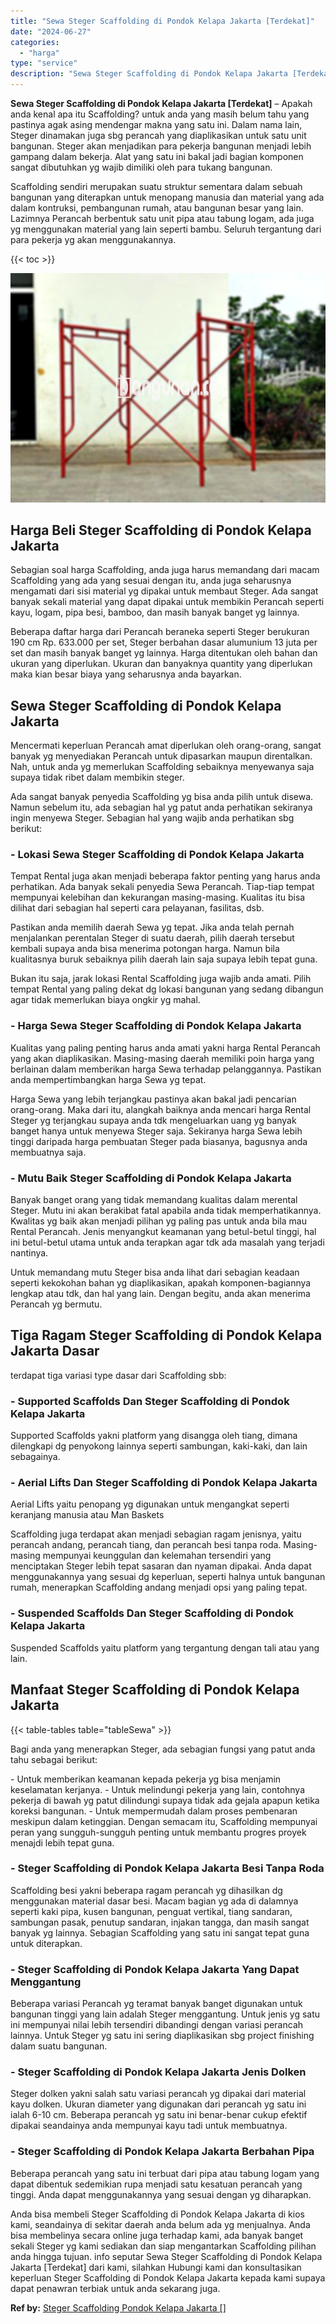 ```yaml
---
title: "Sewa Steger Scaffolding di Pondok Kelapa Jakarta [Terdekat]"
date: "2024-06-27"
categories: 
  - "harga"
type: "service"
description: "Sewa Steger Scaffolding di Pondok Kelapa Jakarta [Terdekat]. Anda bisa membeli Steger Scaffolding di Pondok Kelapa Jakarta di kios kami, seandainya di sekita..."
---
```


**Sewa Steger Scaffolding di Pondok Kelapa Jakarta \[Terdekat\]** – Apakah anda kenal apa itu Scaffolding? untuk anda yang masih belum tahu yang pastinya agak asing mendengar makna yang satu ini. Dalam nama lain, Steger dinamakan juga sbg perancah yang diaplikasikan untuk satu unit bangunan. Steger akan menjadikan para pekerja bangunan menjadi lebih gampang dalam bekerja. Alat yang satu ini bakal jadi bagian komponen sangat dibutuhkan yg wajib dimiliki oleh para tukang bangunan.

Scaffolding sendiri merupakan suatu struktur sementara dalam sebuah bangunan yang diterapkan untuk menopang manusia dan material yang ada dalam kontruksi, pembangunan rumah, atau bangunan besar yang lain. Lazimnya Perancah berbentuk satu unit pipa atau tabung logam, ada juga yg menggunakan material yang lain seperti bambu. Seluruh tergantung dari para pekerja yg akan menggunakannya.

{{< toc >}}

![Sewa Steger Scaffolding di Pondok Kelapa Jakarta [Terdekat]](/images/sewa-scaffolding-steger-27.png)

## Harga Beli Steger Scaffolding di Pondok Kelapa Jakarta

Sebagian soal harga Scaffolding, anda juga harus memandang dari macam Scaffolding yang ada yang sesuai dengan itu, anda juga seharusnya mengamati dari sisi material yg dipakai untuk membaut Steger. Ada sangat banyak sekali material yang dapat dipakai untuk membikin Perancah seperti kayu, logam, pipa besi, bamboo, dan masih banyak banget yg lainnya.

Beberapa daftar harga dari Perancah beraneka seperti Steger berukuran 190 cm Rp. 633.000 per set, Steger berbahan dasar alumunium 13 juta per set dan masih banyak banget yg lainnya. Harga ditentukan oleh bahan dan ukuran yang diperlukan. Ukuran dan banyaknya quantity yang diperlukan maka kian besar biaya yang seharusnya anda bayarkan.

## Sewa Steger Scaffolding di Pondok Kelapa Jakarta

Mencermati keperluan Perancah amat diperlukan oleh orang-orang, sangat banyak yg menyediakan Perancah untuk dipasarkan maupun direntalkan. Nah, untuk anda yg memerlukan Scaffolding sebaiknya menyewanya saja supaya tidak ribet dalam membikin steger.

Ada sangat banyak penyedia Scaffolding yg bisa anda pilih untuk disewa. Namun sebelum itu, ada sebagian hal yg patut anda perhatikan sekiranya ingin menyewa Steger. Sebagian hal yang wajib anda perhatikan sbg berikut:

### \- Lokasi Sewa Steger Scaffolding di Pondok Kelapa Jakarta

Tempat Rental juga akan menjadi beberapa faktor penting yang harus anda perhatikan. Ada banyak sekali penyedia Sewa Perancah. Tiap-tiap tempat mempunyai kelebihan dan kekurangan masing-masing. Kualitas itu bisa dilihat dari sebagian hal seperti cara pelayanan, fasilitas, dsb.

Pastikan anda memilih daerah Sewa yg tepat. Jika anda telah pernah menjalankan perentalan Steger di suatu daerah, pilih daerah tersebut kembali supaya anda bisa menerima potongan harga. Namun bila kualitasnya buruk sebaiknya pilih daerah lain saja supaya lebih tepat guna.

Bukan itu saja, jarak lokasi Rental Scaffolding juga wajib anda amati. Pilih tempat Rental yang paling dekat dg lokasi bangunan yang sedang dibangun agar tidak memerlukan biaya ongkir yg mahal.

### \- Harga Sewa Steger Scaffolding di Pondok Kelapa Jakarta

Kualitas yang paling penting harus anda amati yakni harga Rental Perancah yang akan diaplikasikan. Masing-masing daerah memiliki poin harga yang berlainan dalam memberikan harga Sewa terhadap pelanggannya. Pastikan anda mempertimbangkan harga Sewa yg tepat.

Harga Sewa yang lebih terjangkau pastinya akan bakal jadi pencarian orang-orang. Maka dari itu, alangkah baiknya anda mencari harga Rental Steger yg terjangkau supaya anda tdk mengeluarkan uang yg banyak banget hanya untuk menyewa Steger saja. Sekiranya harga Sewa lebih tinggi daripada harga pembuatan Steger pada biasanya, bagusnya anda membuatnya saja.

### \- Mutu Baik Steger Scaffolding di Pondok Kelapa Jakarta

Banyak banget orang yang tidak memandang kualitas dalam merental Steger. Mutu ini akan berakibat fatal apabila anda tidak memperhatikannya. Kwalitas yg baik akan menjadi pilihan yg paling pas untuk anda bila mau Rental Perancah. Jenis menyangkut keamanan yang betul-betul tinggi, hal ini betul-betul utama untuk anda terapkan agar tdk ada masalah yang terjadi nantinya.

Untuk memandang mutu Steger bisa anda lihat dari sebagian keadaan seperti kekokohan bahan yg diaplikasikan, apakah komponen-bagiannya lengkap atau tdk, dan hal yang lain. Dengan begitu, anda akan menerima Perancah yg bermutu.

## Tiga Ragam Steger Scaffolding di Pondok Kelapa Jakarta Dasar

terdapat tiga variasi type dasar dari Scaffolding sbb:

### \- Supported Scaffolds Dan Steger Scaffolding di Pondok Kelapa Jakarta

Supported Scaffolds yakni platform yang disangga oleh tiang, dimana dilengkapi dg penyokong lainnya seperti sambungan, kaki-kaki, dan lain sebagainya.

### \- Aerial Lifts Dan Steger Scaffolding di Pondok Kelapa Jakarta

Aerial Lifts yaitu penopang yg digunakan untuk mengangkat seperti keranjang manusia atau Man Baskets

Scaffolding juga terdapat akan menjadi sebagian ragam jenisnya, yaitu perancah andang, perancah tiang, dan perancah besi tanpa roda. Masing-masing mempunyai keunggulan dan kelemahan tersendiri yang menciptakan Steger lebih tepat sasaran dan nyaman dipakai. Anda dapat menggunakannya yang sesuai dg keperluan, seperti halnya untuk bangunan rumah, menerapkan Scaffolding andang menjadi opsi yang paling tepat.

### \- Suspended Scaffolds Dan Steger Scaffolding di Pondok Kelapa Jakarta

Suspended Scaffolds yaitu platform yang tergantung dengan tali atau yang lain.

## Manfaat Steger Scaffolding di Pondok Kelapa Jakarta

{{< table-tables table="tableSewa" >}}

Bagi anda yang menerapkan Steger, ada sebagian fungsi yang patut anda tahu sebagai berikut:

\- Untuk memberikan keamanan kepada pekerja yg bisa menjamin keselamatan kerjanya. - Untuk melindungi pekerja yang lain, contohnya pekerja di bawah yg patut dilindungi supaya tidak ada gejala apapun ketika koreksi bangunan. - Untuk mempermudah dalam proses pembenaran meskipun dalam ketinggian. Dengan semacam itu, Scaffolding mempunyai peran yang sungguh-sungguh penting untuk membantu progres proyek menajdi lebih tepat guna.

### \- Steger Scaffolding di Pondok Kelapa Jakarta Besi Tanpa Roda

Scaffolding besi yakni beberapa ragam perancah yg dihasilkan dg menggunakan material dasar besi. Macam bagian yg ada di dalamnya seperti kaki pipa, kusen bangunan, penguat vertikal, tiang sandaran, sambungan pasak, penutup sandaran, injakan tangga, dan masih sangat banyak yg lainnya. Sebagian Scaffolding yang satu ini sangat tepat guna untuk diterapkan.

### \- Steger Scaffolding di Pondok Kelapa Jakarta Yang Dapat Menggantung

Beberapa variasi Perancah yg teramat banyak banget digunakan untuk bangunan tinggi yang lain adalah Steger menggantung. Untuk jenis yg satu ini mempunyai nilai lebih tersendiri dibandingi dengan variasi perancah lainnya. Untuk Steger yg satu ini sering diaplikasikan sbg project finishing dalam suatu bangunan.

### \- Steger Scaffolding di Pondok Kelapa Jakarta Jenis Dolken

Steger dolken yakni salah satu variasi perancah yg dipakai dari material kayu dolken. Ukuran diameter yang digunakan dari perancah yg satu ini ialah 6-10 cm. Beberapa perancah yg satu ini benar-benar cukup efektif dipakai seandainya anda mempunyai kayu tadi untuk membuatnya.

### \- Steger Scaffolding di Pondok Kelapa Jakarta Berbahan Pipa

Beberapa perancah yang satu ini terbuat dari pipa atau tabung logam yang dapat dibentuk sedemikian rupa menjadi satu kesatuan perancah yang tinggi. Anda dapat menggunakannya yang sesuai dengan yg diharapkan.

Anda bisa membeli Steger Scaffolding di Pondok Kelapa Jakarta di kios kami, seandainya di sekitar daerah anda belum ada yg menjualnya. Anda bisa membelinya secara online juga terhadap kami, ada banyak banget sekali Steger yg kami sediakan dan siap mengantarkan Scaffolding pilihan anda hingga tujuan. info seputar Sewa Steger Scaffolding di Pondok Kelapa Jakarta \[Terdekat\] dari kami, silahkan Hubungi kami dan konsultasikan keperluan Steger Scaffolding di Pondok Kelapa Jakarta kepada kami supaya dapat penawran terbiak untuk anda sekarang juga.

**Ref by:** [Steger Scaffolding Pondok Kelapa Jakarta []](https://id.wikipedia.org/wiki/Steger)
